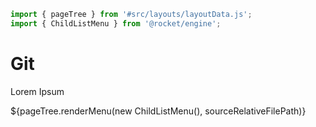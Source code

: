 ```js server
import { pageTree } from '#src/layouts/layoutData.js';
import { ChildListMenu } from '@rocket/engine';
```

# Git

Lorem Ipsum

<div>${pageTree.renderMenu(new ChildListMenu(), sourceRelativeFilePath)}</div>
